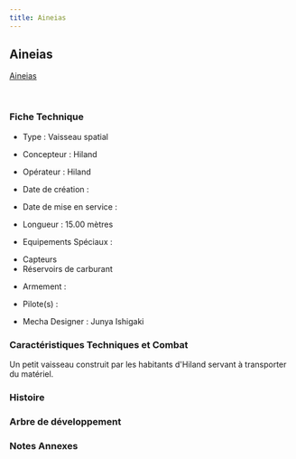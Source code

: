 ```yaml
---
title: Aineias
---
```


Aineias
-------





[Aineias](javascript:change_image_m('images/stories/saga/vgundam/mechas/aineias.png');)

 

### Fiche Technique


- Type : Vaisseau spatial
  
- Concepteur : Hiland
  
- Opérateur : Hiland
  
- Date de création : 
  
- Date de mise en service : 
  
- Longueur : 15.00 mètres
  
- Equipements Spéciaux :


* Capteurs
* Réservoirs de carburant


- Armement :




- Pilote(s) : 





- Mecha Designer : Junya Ishigaki


### Caractéristiques Techniques et Combat


Un petit vaisseau construit par les habitants d'Hiland servant à transporter du matériel. 


### Histoire


### Arbre de développement


### Notes Annexes


